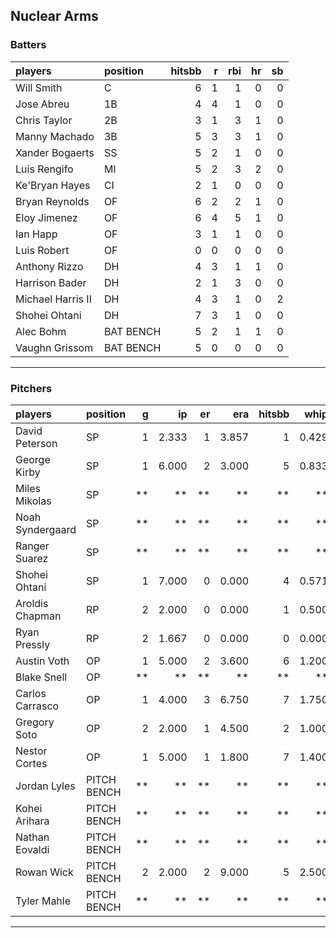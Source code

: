 ## Nuclear Arms

### Batters

 
|players           |position  | hitsbb|  r| rbi| hr| sb| 
|:-----------------|:---------|------:|--:|---:|--:|--:| 
|Will Smith        |C         |      6|  1|   1|  0|  0| 
|Jose Abreu        |1B        |      4|  4|   1|  0|  0| 
|Chris Taylor      |2B        |      3|  1|   3|  1|  0| 
|Manny Machado     |3B        |      5|  3|   3|  1|  0| 
|Xander Bogaerts   |SS        |      5|  2|   1|  0|  0| 
|Luis Rengifo      |MI        |      5|  2|   3|  2|  0| 
|Ke'Bryan Hayes    |CI        |      2|  1|   0|  0|  0| 
|Bryan Reynolds    |OF        |      6|  2|   2|  1|  0| 
|Eloy Jimenez      |OF        |      6|  4|   5|  1|  0| 
|Ian Happ          |OF        |      3|  1|   1|  0|  0| 
|Luis Robert       |OF        |      0|  0|   0|  0|  0| 
|Anthony Rizzo     |DH        |      4|  3|   1|  1|  0| 
|Harrison Bader    |DH        |      2|  1|   3|  0|  0| 
|Michael Harris II |DH        |      4|  3|   1|  0|  2| 
|Shohei Ohtani     |DH        |      7|  3|   1|  0|  0| 
|Alec Bohm         |BAT BENCH |      5|  2|   1|  1|  0| 
|Vaughn Grissom    |BAT BENCH |      5|  0|   0|  0|  0| 


* * *

### Pitchers

 
|players          |position    |  g|    ip| er|   era| hitsbb|  whip| so|  w| sv| 
|:----------------|:-----------|--:|-----:|--:|-----:|------:|-----:|--:|--:|--:| 
|David Peterson   |SP          |  1| 2.333|  1| 3.857|      1| 0.429|  4|  0|  0| 
|George Kirby     |SP          |  1| 6.000|  2| 3.000|      5| 0.833|  8|  0|  0| 
|Miles Mikolas    |SP          | **|    **| **|    **|     **|    **| **| **| **| 
|Noah Syndergaard |SP          | **|    **| **|    **|     **|    **| **| **| **| 
|Ranger Suarez    |SP          | **|    **| **|    **|     **|    **| **| **| **| 
|Shohei Ohtani    |SP          |  1| 7.000|  0| 0.000|      4| 0.571|  8|  1|  0| 
|Aroldis Chapman  |RP          |  2| 2.000|  0| 0.000|      1| 0.500|  2|  1|  0| 
|Ryan Pressly     |RP          |  2| 1.667|  0| 0.000|      0| 0.000|  3|  0|  1| 
|Austin Voth      |OP          |  1| 5.000|  2| 3.600|      6| 1.200|  3|  0|  0| 
|Blake Snell      |OP          | **|    **| **|    **|     **|    **| **| **| **| 
|Carlos Carrasco  |OP          |  1| 4.000|  3| 6.750|      7| 1.750|  4|  0|  0| 
|Gregory Soto     |OP          |  2| 2.000|  1| 4.500|      2| 1.000|  2|  0|  1| 
|Nestor Cortes    |OP          |  1| 5.000|  1| 1.800|      7| 1.400|  4|  0|  0| 
|Jordan Lyles     |PITCH BENCH | **|    **| **|    **|     **|    **| **| **| **| 
|Kohei Arihara    |PITCH BENCH | **|    **| **|    **|     **|    **| **| **| **| 
|Nathan Eovaldi   |PITCH BENCH | **|    **| **|    **|     **|    **| **| **| **| 
|Rowan Wick       |PITCH BENCH |  2| 2.000|  2| 9.000|      5| 2.500|  2|  0|  0| 
|Tyler Mahle      |PITCH BENCH | **|    **| **|    **|     **|    **| **| **| **| 


* * *


